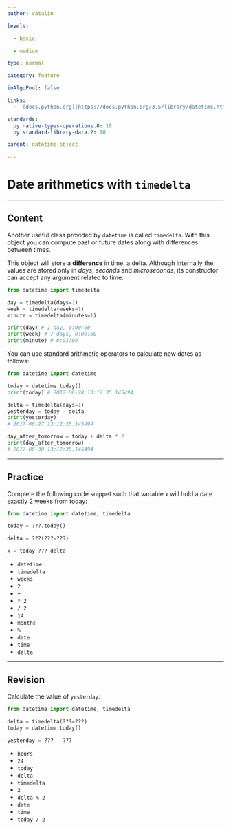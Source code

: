 ```yaml
---
author: catalin

levels:

  - basic

  - medium

type: normal

category: feature

inAlgoPool: false

links:
  - '[docs.python.org](https://docs.python.org/3.5/library/datetime.html#timedelta-objects){website}'

standards:
  py.native-types-operations.8: 10
  py.standard-library-data.2: 10

parent: datetime-object

---
```


# Date arithmetics with `timedelta`

---
## Content

Another useful class provided by `datetime` is called `timedelta`. With this object you can compute past or future dates along with differences between times.

This object will store a **difference** in time, a delta. Although internally the values are stored only in *days*, *seconds* and *microseconds*, its constructor can accept any argument related to time:
```python
from datetime import timedelta

day = timedelta(days=1)
week = timedelta(weeks=1)
minute = timedelta(minutes=1)

print(day) # 1 day, 0:00:00
print(week) # 7 days, 0:00:00
print(minute) # 0:01:00
```

You can use standard arithmetic operators to calculate new dates as follows:
```python
from datetime import datetime

today = datetime.today()
print(today) # 2017-06-28 13:12:35.145494

delta = timedelta(days=1)
yesterday = today - delta
print(yesterday)
# 2017-06-27 13:12:35.145494

day_after_tomorrow = today + delta * 2
print(day_after_tomorrow)
# 2017-06-30 13:12:35.145494

```

---
## Practice

Complete the following code snippet such that variable `x` will hold a date exactly 2 weeks from today:
```python
from datetime import datetime, timedelta

today = ???.today()

delta = ???(???=???)

x = today ??? delta

```


* `datetime`
* `timedelta`
* `weeks`
* `2`
* `+`
* `* 2`
* `/ 2`
* `14`
* `months`
* `%`
* `date`
* `time`
* `delta`

---
## Revision

Calculate the value of `yesterday`:
```python
from datetime import datetime, timedelta

delta = timedelta(???=???)
today = datetime.today()

yesterday = ??? - ???
```


* `hours`
* `24`
* `today`
* `delta`
* `timedelta`
* `2`
* `delta % 2`
* `date`
* `time`
* `today / 2`
